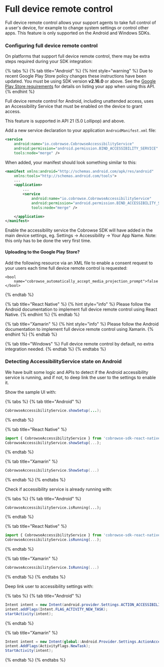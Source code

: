 # Full device remote control

Full device remote control allows your support agents to take full control of a user's device, for example to change system settings or control other apps. This feature is only supported on the Android and Windows SDKs.

### Configuring full device remote control

On platforms that support full device remote control, there may be extra steps required during your SDK integration:

{% tabs %}
{% tab title="Android" %}
{% hint style="warning" %}
Due to recent Google Play Store policy changes these instructions have been updated. You must be using SDK version **v2.16.0** or above. See the [Google Play Store requirements](https://support.google.com/googleplay/android-developer/answer/10964491?hl=en) for details on listing your app when using this API.&#x20;
{% endhint %}

Full device remote control for Android, including unattended access, uses an Accessibility Service that must be enabled on the device to grant access.

This feature is supported in API 21 (5.0 Lollipop) and above.

Add a new service declaration to your application `AndroidManifest.xml` file:

```xml
<service
    android:name="io.cobrowse.CobrowseAccessibilityService"
    android:permission="android.permission.BIND_ACCESSIBILITY_SERVICE"
    tools:node="merge" />
```

When added, your manifest should look something similar to this:

```xml
<manifest xmlns:android="http://schemas.android.com/apk/res/android"
    xmlns:tools="http://schemas.android.com/tools">
    ...
    <application>
        ...
        <service
            android:name="io.cobrowse.CobrowseAccessibilityService"
            android:permission="android.permission.BIND_ACCESSIBILITY_SERVICE"
            tools:node="merge" />

    </application>
</manifest>
```

Enable the accessibility service the Cobrowse SDK will have added in the main device settings, eg. Settings -> Accessibility -> Your App Name. Note: this only has to be done the very first time.

#### Uploading to the Google Play Store?

Add the following resource via an XML file to enable a consent request to your users each time full device remote control is requested:

```
<bool
    name="cobrowse_automatically_accept_media_projection_prompt">false
</bool>
```
{% endtab %}

{% tab title="React Native" %}
{% hint style="info" %}
Please follow the Android documentation to implement full device remote control using React Native.
{% endhint %}
{% endtab %}

{% tab title="Xamarin" %}
{% hint style="info" %}
Please follow the Android documentation to implement full device remote control using Xamarin.
{% endhint %}
{% endtab %}

{% tab title="Windows" %}
Full device remote control by default, no extra integration needed.
{% endtab %}
{% endtabs %}

### Detecting AccessibilityService state on Android

We have built some logic and APIs to detect if the Android accessibility service is running, and if not, to deep link the user to the settings to enable it.

Show the sample UI with:

{% tabs %}
{% tab title="Android" %}
```java
CobrowseAccessibilityService.showSetup(...);
```
{% endtab %}

{% tab title="React Native" %}
```javascript
import { CobrowseAccessibilityService } from 'cobrowse-sdk-react-native'
CobrowseAccessibilityService.showSetup(...);
```
{% endtab %}

{% tab title="Xamarin" %}
```csharp
CobrowseAccessibilityService.ShowSetup(...)
```
{% endtab %}
{% endtabs %}

Check if accessibility service is already running with:

{% tabs %}
{% tab title="Android" %}
```
CobrowseAccessibilityService.isRunning(...);
```
{% endtab %}

{% tab title="React Native" %}
```javascript
import { CobrowseAccessibilityService } from 'cobrowse-sdk-react-native'
CobrowseAccessibilityService.isRunning(...);
```
{% endtab %}

{% tab title="Xamarin" %}
```csharp
CobrowseAccessibilityService.IsRunning(...)
```
{% endtab %}
{% endtabs %}

Deep link user to accessibility settings with:

{% tabs %}
{% tab title="Android" %}
```java
Intent intent = new Intent(android.provider.Settings.ACTION_ACCESSIBILITY_SETTINGS);
intent.addFlags(Intent.FLAG_ACTIVITY_NEW_TASK);
startActivity(intent);
```
{% endtab %}

{% tab title="Xamarin" %}
```csharp
Intent intent = new Intent(global::Android.Provider.Settings.ActionAccessibilitySettings);
intent.AddFlags(ActivityFlags.NewTask);
StartActivity(intent);
```
{% endtab %}
{% endtabs %}
